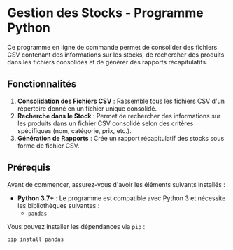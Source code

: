 # Gestion des Stocks - Programme Python

Ce programme en ligne de commande permet de consolider des fichiers CSV contenant des informations sur les stocks, de rechercher des produits dans les fichiers consolidés et de générer des rapports récapitulatifs. 

## Fonctionnalités

1. **Consolidation des Fichiers CSV** : Rassemble tous les fichiers CSV d'un répertoire donné en un fichier unique consolidé.
2. **Recherche dans le Stock** : Permet de rechercher des informations sur les produits dans un fichier CSV consolidé selon des critères spécifiques (nom, catégorie, prix, etc.).
3. **Génération de Rapports** : Crée un rapport récapitulatif des stocks sous forme de fichier CSV.

## Prérequis

Avant de commencer, assurez-vous d'avoir les éléments suivants installés :

- **Python 3.7+** : Le programme est compatible avec Python 3 et nécessite les bibliothèques suivantes :
  - `pandas`

Vous pouvez installer les dépendances via `pip` :

```bash
pip install pandas
